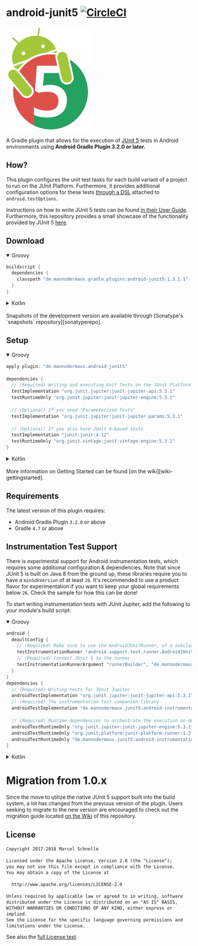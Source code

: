 # android-junit5 [![CircleCI](https://circleci.com/gh/mannodermaus/android-junit5/tree/master.svg?style=svg)][circleci]

![Logo](.images/logo.png)

A Gradle plugin that allows for the execution of [JUnit 5][junit5gh] tests in Android environments using **Android Gradle Plugin 3.2.0 or later.**

## How?

This plugin configures the unit test tasks for each build variant of a project to run on the JUnit Platform. Furthermore, it provides additional configuration options for these tests [through a DSL][wiki-dsl] attached to `android.testOptions`.

Instructions on how to write JUnit 5 tests can be found [in their User Guide][junit5ug].
Furthermore, this repository provides a small showcase of the functionality provided by JUnit 5 [here][sampletests].

## Download

<details open>
  <summary>Groovy</summary>
  
  ```groovy
  buildscript {
    dependencies {
      classpath "de.mannodermaus.gradle.plugins:android-junit5:1.3.1.1"
    }
  }
  ```
</details>

<details>
  <summary>Kotlin</summary>
  
  ```kotlin
  buildscript {
    dependencies {
      classpath("de.mannodermaus.gradle.plugins:android-junit5:1.3.1.1")
    }
  }
  ```
</details>

<br/>
Snapshots of the development version are available through [Sonatype's `snapshots` repository][sonatyperepo].

## Setup

<details open>
  <summary>Groovy</summary>

  ```groovy
  apply plugin: "de.mannodermaus.android-junit5"

  dependencies {
    // (Required) Writing and executing Unit Tests on the JUnit Platform
    testImplementation "org.junit.jupiter:junit-jupiter-api:5.3.1"
    testRuntimeOnly "org.junit.jupiter:junit-jupiter-engine:5.3.1"

    // (Optional) If you need "Parameterized Tests"
    testImplementation "org.junit.jupiter:junit-jupiter-params:5.3.1"

    // (Optional) If you also have JUnit 4-based tests
    testImplementation "junit:junit:4.12"
    testRuntimeOnly "org.junit.vintage:junit-vintage-engine:5.3.1"
  }
  ```
</details>

<details>
  <summary>Kotlin</summary>
  
  ```kotlin
  plugins {
    id("de.mannodermaus.android-junit5")
  }

  dependencies {
    // (Required) Writing and executing Unit Tests on the JUnit Platform
    testImplementation("org.junit.jupiter:junit-jupiter-api:5.3.1")
    testRuntimeOnly("org.junit.jupiter:junit-jupiter-engine:5.3.1")

    // (Optional) If you need "Parameterized Tests"
    testImplementation("org.junit.jupiter:junit-jupiter-params:5.3.1")

    // (Optional) If you also have JUnit 4-based tests
    testImplementation("junit:junit:4.12")
    testRuntimeOnly("org.junit.vintage:junit-vintage-engine:5.3.1")
  }
  ```
</details>

<br/>
More information on Getting Started can be found [on the wiki][wiki-gettingstarted].

## Requirements

The latest version of this plugin requires:
* Android Gradle Plugin `3.2.0` or above
* Gradle `4.7` or above

## Instrumentation Test Support

There is experimental support for Android instrumentation tests, which requires some additional configuration & dependencies. Note that since JUnit 5 is built on Java 8 from the ground up, these libraries require you to have a `minSdkVersion` of at least `26`. It's recommended to use a product flavor for experimentation if you want to keep your global requirements below `26`. Check the sample for how this can be done!

To start writing instrumentation tests with JUnit Jupiter, add the following to your module's build script:

<details open>
  <summary>Groovy</summary>
  
  ```groovy
  android {
    deaultConfig {
      // (Required) Make sure to use the AndroidJUnitRunner, of a subclass of it
      testInstrumentationRunner "android.support.test.runner.AndroidJUnitRunner"
      // (Required) Connect JUnit 5 to the runner
      testInstrumentationRunnerArgument "runnerBuilder", "de.mannodermaus.junit5.AndroidJUnit5Builder"
    }
  }
  dependencies {
    // (Required) Writing tests for JUnit Jupiter
    androidTestImplementation "org.junit.jupiter:junit-jupiter-api:5.3.1"
    // (Required) The instrumentation test companion library
    androidTestImplementation "de.mannodermaus.junit5:android-instrumentation-test:0.2.2"

    // (Required) Runtime dependencies to orchestrate the execution on-device
    androidTestRuntimeOnly "org.junit.jupiter:junit-jupiter-engine:5.3.1"
    androidTestRuntimeOnly "org.junit.platform:junit-platform-runner:1.3.1"
    androidTestRuntimeOnly "de.mannodermaus.junit5:android-instrumentation-test-runner:0.2.2"
  }
  ```
</details>

<details>
  <summary>Kotlin</summary>
  
  ```groovy
  android {
    deaultConfig {
      // (Required) Make sure to use the AndroidJUnitRunner, of a subclass of it
      testInstrumentationRunner = "android.support.test.runner.AndroidJUnitRunner"
      // (Required) Connect JUnit 5 to the runner
      testInstrumentationRunnerArgument("runnerBuilder", "de.mannodermaus.junit5.AndroidJUnit5Builder")
    }
  }
  dependencies {
    // (Required) Writing tests for JUnit Jupiter
    androidTestImplementation("org.junit.jupiter:junit-jupiter-api:5.3.1")
    // (Required) The instrumentation test companion library
    androidTestImplementation("de.mannodermaus.junit5:android-instrumentation-test:0.2.2")

    // (Required) Runtime dependencies to orchestrate the execution on-device
    androidTestRuntimeOnly("org.junit.jupiter:junit-jupiter-engine:5.3.1")
    androidTestRuntimeOnly("org.junit.platform:junit-platform-runner:1.3.1")
    androidTestRuntimeOnly("de.mannodermaus.junit5:android-instrumentation-test-runner:0.2.2")
  }
  ```
</details>

# Migration from 1.0.x

Since the move to utilize the native JUnit 5 support built into the build system, a lot has changed from the previous version of the plugin. Users seeking to migrate to the new version are encouraged to check out the migration guide located [on the Wiki][wiki-migration] of this repository.

## License

```
Copyright 2017-2018 Marcel Schnelle

Licensed under the Apache License, Version 2.0 (the "License");
you may not use this file except in compliance with the License.
You may obtain a copy of the License at

  http://www.apache.org/licenses/LICENSE-2.0

Unless required by applicable law or agreed to in writing, software
distributed under the License is distributed on an "AS IS" BASIS,
WITHOUT WARRANTIES OR CONDITIONS OF ANY KIND, either express or implied.
See the License for the specific language governing permissions and
limitations under the License.
```

See also the [full License text](LICENSE).

 [junit5gh]: https://github.com/junit-team/junit5
 [junit5ug]: https://junit.org/junit5/docs/current/user-guide
 [circleci]: https://circleci.com/gh/mannodermaus/android-junit5
 [sonatyperepo]: https://oss.sonatype.org/content/repositories/snapshots
 [sampletests]: sample/src/test
 [wiki-dsl]: https://github.com/mannodermaus/android-junit5/wiki/Configuration-DSL
 [wiki-migration]: https://github.com/mannodermaus/android-junit5/wiki/Migrating-from-1.0.x
 [wiki-gettingstarted]: https://github.com/mannodermaus/android-junit5/wiki/Getting-Started
